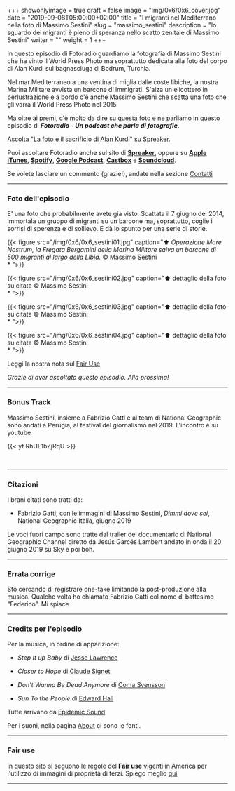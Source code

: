 +++
showonlyimage = true
draft = false
image = "img/0x6/0x6_cover.jpg"
date = "2019-09-08T05:00:00+02:00"
title = "I migranti nel Mediterrano nella foto di Massimo Sestini"
slug = "massimo_sestini"
description = "lo sguardo dei migranti è pieno di speranza nello scatto zenitale di Massimo Sestini"
writer = ""
weight = 1
+++

In questo episodio di Fotoradio guardiamo la fotografia di Massimo Sestini che ha vinto il World Press Photo ma soprattutto dedicata alla foto del corpo di Alan Kurdi sul bagnasciuga di Bodrum, Turchia.
<!--more-->

Nel mar Mediterraneo a una ventina di miglia dalle coste libiche, la nostra Marina Militare avvista un barcone di immigrati. S'alza un elicottero in perlustrazione e a bordo c'è anche Massimo Sestini che scatta una foto che gli varrà il World Press Photo nel 2015.

Ma oltre ai premi, c'è molto da dire su questa foto e ne parliamo in questo episodio di **_Fotoradio - Un podcast che parla di fotografie_**.

<a class="spreaker-player" href="https://www.spreaker.com/episode/18971953" data-resource="episode_id=18971953" data-width="100%" data-height="200px" data-theme="light" data-playlist="false" data-playlist-continuous="false" data-autoplay="false" data-live-autoplay="false" data-chapters-image="true" data-episode-image-position="right" data-hide-logo="false" data-hide-likes="false" data-hide-comments="false" data-hide-sharing="false" data-hide-download="false">Ascolta "La foto e il sacrificio di Alan Kurdi" su Spreaker.</a>

Puoi ascoltare Fotoradio anche sul sito di <a href="https://www.spreaker.com/show/fotoradio-un-podcast-sulle-fotografie">**Spreaker**</a>, oppure su <a target="blank" href="https://podcasts.apple.com/it/podcast/fotoradio-un-podcast-sulle-fotografie/id1473090985">**Apple iTunes**</a>, <a target="blank" href="https://open.spotify.com/show/3dzBBFOJD2gaz2pRdhlzYh">**Spotify**</a>, <a target="blank" href="https://www.google.com/podcasts?feed=aHR0cHM6Ly93d3cuc3ByZWFrZXIuY29tL3Nob3cvMzYwNzI4OS9lcGlzb2Rlcy9mZWVk">**Google Podcast**</a>, <a target="blank" href="https://castbox.fm/channel/Fotoradio-un-podcast-sulle-fotografie-id2203635?country=it">**Castbox**</a> e <a target="blank" href="https://soundcloud.com/user-153455998">**Soundcloud**</a>.

Se volete lasciare un commento (grazie!), andate nella sezione <a href="/contact/">Contatti</a>

- - -

### Foto dell'episodio

E' una foto che probabilmente avete già visto. Scattata il 7 giugno del 2014, immortala un gruppo di migranti su un barcone ma, soprattutto, coglie i sorrisi di sperenza e di sollievo. E dà lo spunto per una serie di storie.

{{< figure src="/img/0x6/0x6_sestini01.jpg" caption="⬆︎ _Operazione Mare Nostrum, la Fregata Bergamini della Marina Militare salva un barcone di 500 migranti al largo della Libia._ © Massimo Sestini<br>* ">}}

{{< figure src="/img/0x6/0x6_sestini02.jpg" caption="⬆︎ dettaglio della foto su citata © Massimo Sestini<br>* ">}}

{{< figure src="/img/0x6/0x6_sestini03.jpg" caption="⬆︎ dettaglio della foto su citata © Massimo Sestini<br>* ">}}

{{< figure src="/img/0x6/0x6_sestini04.jpg" caption="⬆︎ dettaglio della foto su citata © Massimo Sestini<br>* ">}}

Leggi la nostra nota sul <a target="blank" href="/static_page/fair_use/">Fair Use</a>

_Grazie di aver ascoltato questo episodio. Alla prossima!_


- - -

### Bonus Track

Massimo Sestini, insieme a Fabrizio Gatti e al team di National Geographic sono andati a Perugia, al festival del giornalismo nel 2019. L'incontro è su youtube

{{< yt RhUL1bZjRqU >}}

<br>

- - -

### Citazioni

I brani citati sono tratti da:

- Fabrizio Gatti, con le immagini di Massimo Sestini, _Dimmi dove sei_, National Geographic Italia, giugno 2019

Le voci fuori campo sono tratte dal trailer del documentario di National Geographic Channel diretto da Jesús Garcés Lambert andato in onda il 20 giugno 2019 su Sky e poi boh.



- - -
### Errata corrige

Sto cercando di registrare one-take limitando la post-produzione alla musica. Qualche volta ho chiamato Fabrizio Gatti col nome di battesimo "Federico". Mi spiace.


<!--
- - -

### Altri link

- La puntata di **Be My Diary** di Rossella Pivanti citata nell'episodio è ascoltabile a questo (<a target="blank" href="https://www.spreaker.com/user/bemydiary/bmd-s02e10-finito">link</a>)

-->

- - -

### Credits per l'episodio

Per la musica, in ordine di apparizione:

- _Step It up Baby_ di <a target="blank" href="https://www.epidemicsound.com/search/?term=Jesse%20Lawrence">Jesse Lawrence</a>

- _Closer to Hope_ di <a target="blank" href="https://www.epidemicsound.com/search/?term=Claude%20Signet">Claude Signet</a>

- _Don't Wanna Be Dead Anymore_ di <a href="https://www.epidemicsound.com/search/?term=Coma%20Svensson" target="blank">Coma Svensson</a>

- _Sun To the People_ di <a href="https://www.epidemicsound.com/search/?term=Edward%20Hall" target="blank">Edward Hall</a>

Tutte arrivano da <a href="https://www.epidemicsound.com/">Epidemic Sound</a>

Per i suoni, nella pagina <a href="/about/">About</a> ci sono le fonti.

- - -

### Fair use

In questo sito si seguono le regole del **Fair use** vigenti in America per l'utilizzo di immagini di proprietà di terzi. Spiego meglio <a href="/static_page/fair_use/">qui</a>

- - -
